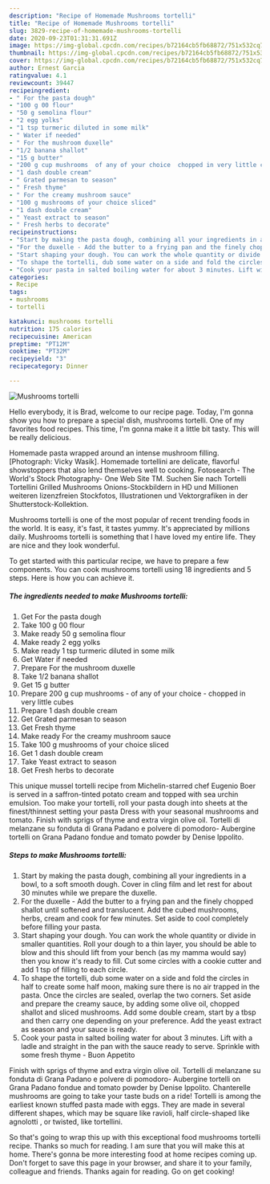 ```yaml
---
description: "Recipe of Homemade Mushrooms tortelli"
title: "Recipe of Homemade Mushrooms tortelli"
slug: 3829-recipe-of-homemade-mushrooms-tortelli
date: 2020-09-23T01:31:31.691Z
image: https://img-global.cpcdn.com/recipes/b72164cb5fb68872/751x532cq70/mushrooms-tortelli-recipe-main-photo.jpg
thumbnail: https://img-global.cpcdn.com/recipes/b72164cb5fb68872/751x532cq70/mushrooms-tortelli-recipe-main-photo.jpg
cover: https://img-global.cpcdn.com/recipes/b72164cb5fb68872/751x532cq70/mushrooms-tortelli-recipe-main-photo.jpg
author: Ernest Garcia
ratingvalue: 4.1
reviewcount: 39447
recipeingredient:
- " For the pasta dough"
- "100 g 00 flour"
- "50 g semolina flour"
- "2 egg yolks"
- "1 tsp turmeric diluted in some milk"
- " Water if needed"
- " For the mushroom duxelle"
- "1/2 banana shallot"
- "15 g butter"
- "200 g cup mushrooms  of any of your choice  chopped in very little cubes"
- "1 dash double cream"
- " Grated parmesan to season"
- " Fresh thyme"
- " For the creamy mushroom sauce"
- "100 g mushrooms of your choice sliced"
- "1 dash double cream"
- " Yeast extract to season"
- " Fresh herbs to decorate"
recipeinstructions:
- "Start by making the pasta dough, combining all your ingredients in a bowl, to a soft smooth dough. Cover in cling film and let rest for about 30 minutes while we prepare the duxelle."
- "For the duxelle - Add the butter to a frying pan and the finely chopped shallot until softened and translucent. Add the cubed mushrooms, herbs, cream and cook for few minutes. Set aside to cool completely before filling your pasta."
- "Start shaping your dough. You can work the whole quantity or divide in smaller quantities. Roll your dough to a thin layer, you should be able to blow and this should lift from your bench (as my mamma would say) then you know it&#39;s ready to fill. Cut some circles with a cookie cutter and add 1 tsp of filling to each circle."
- "To shape the tortelli, dub some water on a side and fold the circles in half to create some half moon, making sure there is no air trapped in the pasta. Once the circles are sealed, overlap the two corners. Set aside and prepare the creamy sauce, by adding some olive oil, chopped shallot and sliced mushrooms. Add some double cream, start by a tbsp and then carry one depending on your preference. Add the yeast extract as season and your sauce is ready."
- "Cook your pasta in salted boiling water for about 3 minutes. Lift with a ladle and straight in the pan with the sauce ready to serve. Sprinkle with some fresh thyme - Buon Appetito"
categories:
- Recipe
tags:
- mushrooms
- tortelli

katakunci: mushrooms tortelli 
nutrition: 175 calories
recipecuisine: American
preptime: "PT12M"
cooktime: "PT32M"
recipeyield: "3"
recipecategory: Dinner

---
```



![Mushrooms tortelli](https://img-global.cpcdn.com/recipes/b72164cb5fb68872/751x532cq70/mushrooms-tortelli-recipe-main-photo.jpg)

Hello everybody, it is Brad, welcome to our recipe page. Today, I'm gonna show you how to prepare a special dish, mushrooms tortelli. One of my favorites food recipes. This time, I'm gonna make it a little bit tasty. This will be really delicious.

Homemade pasta wrapped around an intense mushroom filling. [Photograph: Vicky Wasik]. Homemade tortellini are delicate, flavorful showstoppers that also lend themselves well to cooking. Fotosearch - The World&#39;s Stock Photography- One Web Site TM. Suchen Sie nach Tortelli Tortellini Grilled Mushrooms Onions-Stockbildern in HD und Millionen weiteren lizenzfreien Stockfotos, Illustrationen und Vektorgrafiken in der Shutterstock-Kollektion.

Mushrooms tortelli is one of the most popular of recent trending foods in the world. It is easy, it's fast, it tastes yummy. It's appreciated by millions daily. Mushrooms tortelli is something that I have loved my entire life. They are nice and they look wonderful.


To get started with this particular recipe, we have to prepare a few components. You can cook mushrooms tortelli using 18 ingredients and 5 steps. Here is how you can achieve it.

<!--inarticleads1-->

##### The ingredients needed to make Mushrooms tortelli:

1. Get  For the pasta dough
1. Take 100 g 00 flour
1. Make ready 50 g semolina flour
1. Make ready 2 egg yolks
1. Make ready 1 tsp turmeric diluted in some milk
1. Get  Water if needed
1. Prepare  For the mushroom duxelle
1. Take 1/2 banana shallot
1. Get 15 g butter
1. Prepare 200 g cup mushrooms - of any of your choice - chopped in very little cubes
1. Prepare 1 dash double cream
1. Get  Grated parmesan to season
1. Get  Fresh thyme
1. Make ready  For the creamy mushroom sauce
1. Take 100 g mushrooms of your choice sliced
1. Get 1 dash double cream
1. Take  Yeast extract to season
1. Get  Fresh herbs to decorate


This unique mussel tortelli recipe from Michelin-starred chef Eugenio Boer is served in a saffron-tinted potato cream and topped with sea urchin emulsion. Too make your tortelli, roll your pasta dough into sheets at the finest/thinnest setting your pasta Dress with your seasonal mushrooms and tomato. Finish with sprigs of thyme and extra virgin olive oil. Tortelli di melanzane su fonduta di Grana Padano e polvere di pomodoro- Aubergine tortelli on Grana Padano fondue and tomato powder by Denise Ippolito. 

<!--inarticleads2-->

##### Steps to make Mushrooms tortelli:

1. Start by making the pasta dough, combining all your ingredients in a bowl, to a soft smooth dough. Cover in cling film and let rest for about 30 minutes while we prepare the duxelle.
1. For the duxelle - Add the butter to a frying pan and the finely chopped shallot until softened and translucent. Add the cubed mushrooms, herbs, cream and cook for few minutes. Set aside to cool completely before filling your pasta.
1. Start shaping your dough. You can work the whole quantity or divide in smaller quantities. Roll your dough to a thin layer, you should be able to blow and this should lift from your bench (as my mamma would say) then you know it&#39;s ready to fill. Cut some circles with a cookie cutter and add 1 tsp of filling to each circle.
1. To shape the tortelli, dub some water on a side and fold the circles in half to create some half moon, making sure there is no air trapped in the pasta. Once the circles are sealed, overlap the two corners. Set aside and prepare the creamy sauce, by adding some olive oil, chopped shallot and sliced mushrooms. Add some double cream, start by a tbsp and then carry one depending on your preference. Add the yeast extract as season and your sauce is ready.
1. Cook your pasta in salted boiling water for about 3 minutes. Lift with a ladle and straight in the pan with the sauce ready to serve. Sprinkle with some fresh thyme - Buon Appetito


Finish with sprigs of thyme and extra virgin olive oil. Tortelli di melanzane su fonduta di Grana Padano e polvere di pomodoro- Aubergine tortelli on Grana Padano fondue and tomato powder by Denise Ippolito. Chanterelle mushrooms are going to take your taste buds on a ride! Tortelli is among the earliest known stuffed pasta made with eggs. They are made in several different shapes, which may be square like ravioli, half circle-shaped like agnolotti , or twisted, like tortellini. 

So that's going to wrap this up with this exceptional food mushrooms tortelli recipe. Thanks so much for reading. I am sure that you will make this at home. There's gonna be more interesting food at home recipes coming up. Don't forget to save this page in your browser, and share it to your family, colleague and friends. Thanks again for reading. Go on get cooking!
